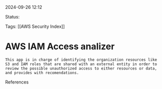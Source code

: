 2024-09-26 12:12

Status:

Tags:
[[AWS Security Index]]

# AWS IAM Access analizer

	This app is in charge of identifying the organization resources like S3 and IAM roles that are shared with an external entity in order to review the possible unauthorized access to either resources or data, and provides with recomendations.


References 